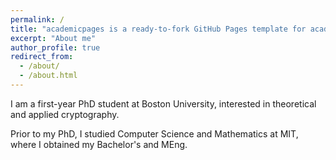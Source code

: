 ```yaml
---
permalink: /
title: "academicpages is a ready-to-fork GitHub Pages template for academic personal websites"
excerpt: "About me"
author_profile: true
redirect_from: 
  - /about/
  - /about.html
---
```


I am a first-year PhD student at Boston University, interested in theoretical and applied cryptography. 

Prior to my PhD, I studied Computer Science and Mathematics at MIT, where I obtained my Bachelor's and MEng.